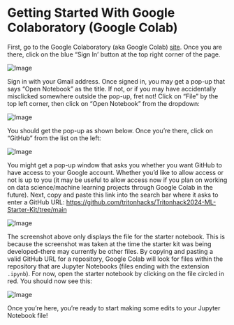 # Getting Started With Google Colaboratory (Google Colab)

First, go to the Google Colaboratory (aka Google Colab) [site](https://colab.research.google.com/). Once you are there, click on the blue “Sign In’ button at the top right corner of the page.

![Image](colab_imgs/colab_1)

Sign in with your Gmail address. Once signed in, you may get a pop-up that says “Open Notebook” as the title. If not, or if you may have accidentally misclicked somewhere outside the pop-up, fret not! Click on “File” by the top left corner, then click on “Open Notebook” from the dropdown:

![Image](colab_imgs/colab_2)

You should get the pop-up as shown below. Once you’re there, click on “GitHub” from the list on the left:

![Image](colab_imgs/colab_3)

You might get a pop-up window that asks you whether you want GitHub to have access to your Google account. Whether you’d like to allow access or not is up to you (it may be useful to allow access now if you plan on working on data science/machine learning projects through Google Colab in 
the future). Next, copy and paste this link into the search bar where it asks to enter a GitHub URL: https://github.com/tritonhacks/Tritonhack2024-ML-Starter-Kit/tree/main

![Image](colab_imgs/colab_4)

The screenshot above only displays the file for the starter notebook. This is because the screenshot was taken at the time the starter kit was being developed–there may currently be other files. By copying and pasting a valid GitHub URL for a repository, Google Colab will look for files 
within the repository that are Jupyter Notebooks (files ending with the extension `.ipynb`). For now, open the starter notebook by clicking on the file circled in red. You should now see this:

![Image](colab_imgs/colab_5)

Once you’re here, you’re ready to start making some edits to your Jupyter Notebook file! 
